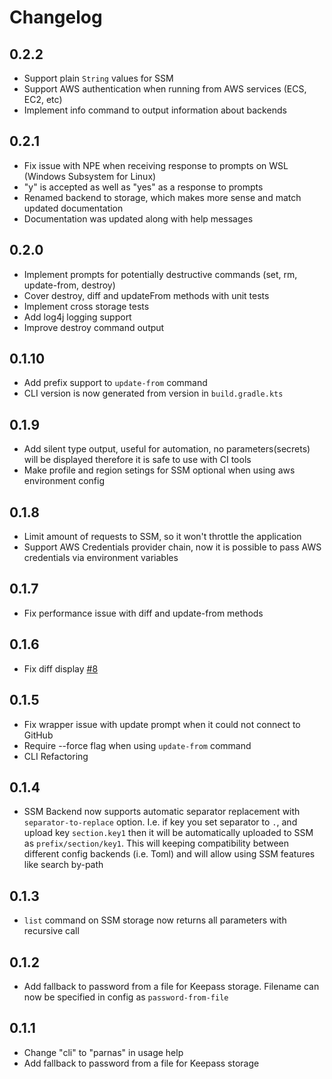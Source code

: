 # Changelog

## 0.2.2
* Support plain `String` values for SSM
* Support AWS authentication when running from AWS services (ECS, EC2, etc)
* Implement info command to output information about backends

## 0.2.1
* Fix issue with NPE when receiving response to prompts on WSL (Windows Subsystem for Linux)
* "y" is accepted as well as "yes" as a response to prompts
* Renamed backend to storage, which makes more sense and match updated documentation
* Documentation was updated along with help messages

## 0.2.0
* Implement prompts for potentially destructive commands (set, rm, update-from, destroy)
* Cover destroy, diff and updateFrom methods with unit tests
* Implement cross storage tests
* Add log4j logging support
* Improve destroy command output

## 0.1.10
* Add prefix support to `update-from` command
* CLI version is now generated from version in `build.gradle.kts`

## 0.1.9
* Add silent type output, useful for automation, no parameters(secrets) will be displayed therefore it is safe to use with CI tools
* Make profile and region setings for SSM optional when using aws environment config

## 0.1.8
* Limit amount of requests to SSM, so it won't throttle the application
* Support AWS Credentials provider chain, now it is possible to pass AWS credentials via environment variables

## 0.1.7
* Fix performance issue with diff and update-from methods

## 0.1.6
* Fix diff display [#8](https://github.com/sndl/parnas/issues/8)

## 0.1.5
* Fix wrapper issue with update prompt when it could not connect to GitHub
* Require --force flag when using `update-from` command
* CLI Refactoring

## 0.1.4

* SSM Backend now supports automatic separator replacement with `separator-to-replace` option.
I.e. if key you set separator to `.`, and upload key `section.key1` then it will be automatically uploaded to SSM as `prefix/section/key1`.
This will keeping compatibility between different config backends (i.e. Toml) and will allow using SSM features like search by-path

## 0.1.3

* `list` command on SSM storage now returns all parameters with recursive call

## 0.1.2

* Add fallback to password from a file for Keepass storage. Filename can now be specified in config as `password-from-file`

## 0.1.1

* Change "cli" to "parnas" in usage help
* Add fallback to password from a file for Keepass storage
